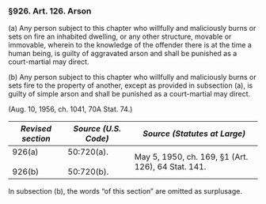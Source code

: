 ### §926. Art. 126. Arson ###

(a) Any person subject to this chapter who willfully and maliciously burns or sets on fire an inhabited dwelling, or any other structure, movable or immovable, wherein to the knowledge of the offender there is at the time a human being, is guilty of aggravated arson and shall be punished as a court-martial may direct.

(b) Any person subject to this chapter who willfully and maliciously burns or sets fire to the property of another, except as provided in subsection (a), is guilty of simple arson and shall be punished as a court-martial may direct.

(Aug. 10, 1956, ch. 1041, 70A Stat. 74.)

|  *Revised section*   |     *Source (U.S. Code)*     |           *Source (Statutes at Large)*           |
|----------------------|------------------------------|--------------------------------------------------|
|926(a)<br/><br/>926(b)|50:720(a).<br/><br/>50:720(b).|May 5, 1950, ch. 169, §1 (Art. 126), 64 Stat. 141.|

In subsection (b), the words “of this section” are omitted as surplusage.